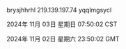 brysjhhrhl 219.139.197.74 yqqlmgsycl

2024年 11月 03日 星期日 07:50:02 CST

2024年 11月 02日 星期六 23:50:02 GMT
